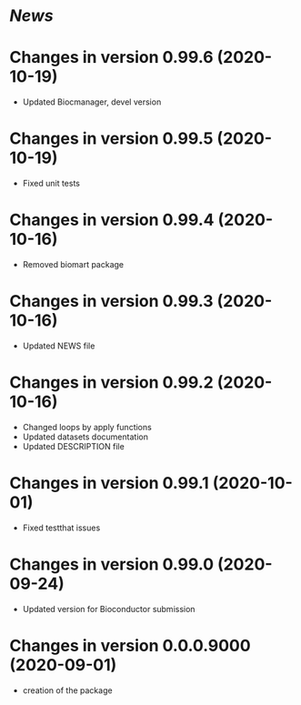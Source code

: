 # *News*

# Changes in version 0.99.6 (2020-10-19)

* Updated Biocmanager, devel version

# Changes in version 0.99.5 (2020-10-19)

* Fixed unit tests

# Changes in version 0.99.4 (2020-10-16)

* Removed biomart package

# Changes in version 0.99.3 (2020-10-16)

* Updated NEWS file

# Changes in version 0.99.2 (2020-10-16)

* Changed loops by apply functions
* Updated datasets documentation
* Updated DESCRIPTION file

# Changes in version 0.99.1 (2020-10-01)

* Fixed testthat issues

# Changes in version 0.99.0 (2020-09-24)

* Updated version for Bioconductor submission

# Changes in version 0.0.0.9000 (2020-09-01)

* creation of the package
